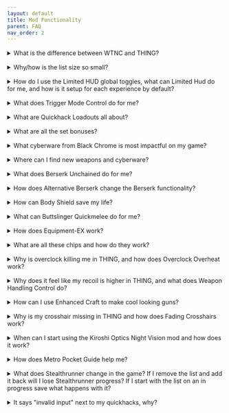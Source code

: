 ```yaml
---
layout: default
title: Mod Functionality
parent: FAQ
nav_order: 2
---
```


<div style="margin-bottom: 1rem;"></div>
<details markdown="1">
<summary>What is the difference between WTNC and THING?</summary>

this is a test answer

</details>

<div style="margin-bottom: 1rem;"></div>
<details markdown="1">
<summary>Why/how is the list size so small?</summary>

test

</details>

<div style="margin-bottom: 1rem;"></div>
<details markdown="1">
<summary>How do I use the Limited HUD global toggles, what can Limited Hud do for me, and how is it setup for each experience by default?</summary>

test

</details>

<div style="margin-bottom: 1rem;"></div>
<details markdown="1">
<summary>What does Trigger Mode Control do for me?</summary>

test

</details>

<div style="margin-bottom: 1rem;"></div>
<details markdown="1">
<summary>What are Quickhack Loadouts all about?</summary>

test

</details>

<div style="margin-bottom: 1rem;"></div>
<details markdown="1">
<summary>What are all the set bonuses?</summary>

test

</details>

<div style="margin-bottom: 1rem;"></div>
<details markdown="1">
<summary>What cyberware from Black Chrome is most impactful on my game?</summary>

test

</details>

<div style="margin-bottom: 1rem;"></div>
<details markdown="1">
<summary>Where can I find new weapons and cyberware?</summary>

test

</details>

<div style="margin-bottom: 1rem;"></div>
<details markdown="1">
<summary>What does Berserk Unchained do for me?</summary>

test

</details>

<div style="margin-bottom: 1rem;"></div>
<details markdown="1">
<summary>How does Alternative Berserk change the Berserk functionality?</summary>

test

</details>

<div style="margin-bottom: 1rem;"></div>
<details markdown="1">
<summary>How can Body Shield save my life?</summary>

test

</details>

<div style="margin-bottom: 1rem;"></div>
<details markdown="1">
<summary>What can Buttslinger Quickmelee do for me?</summary>

test

</details>

<div style="margin-bottom: 1rem;"></div>
<details markdown="1">
<summary>How does Equipment-EX work?</summary>

test

</details>

<div style="margin-bottom: 1rem;"></div>
<details markdown="1">
<summary>What are all these chips and how do they work?</summary>

test

</details>

<div style="margin-bottom: 1rem;"></div>
<details markdown="1">
<summary>Why is overclock killing me in THING, and how does Overclock Overheat work?</summary>

test

</details>

<div style="margin-bottom: 1rem;"></div>
<details markdown="1">
<summary>Why does it feel like my recoil is higher in THING, and what does Weapon Handling Control do?</summary>

test

</details>

<div style="margin-bottom: 1rem;"></div>
<details markdown="1">
<summary>How can I use Enhanced Craft to make cool looking guns?</summary>

test

</details>

<div style="margin-bottom: 1rem;"></div>
<details markdown="1">
<summary>Why is my crosshair missing in THING and how does Fading Crosshairs work?</summary>

test

</details>

<div style="margin-bottom: 1rem;"></div>
<details markdown="1">
<summary>When can I start using the Kiroshi Optics Night Vision mod and how does it work?</summary>

test

</details>

<div style="margin-bottom: 1rem;"></div>
<details markdown="1">
<summary>How does Metro Pocket Guide help me?</summary>

test

</details>

<div style="margin-bottom: 1rem;"></div>
<details markdown="1">
<summary>What does Stealthrunner change in the game? If I remove the list and add it back will I lose Stealthrunner progress? If I start with the list on an in progress save what happens with it?</summary>

test

</details>

<div style="margin-bottom: 1rem;"></div>
<details markdown="1">
<summary>It says "invalid input" next to my quickhacks, why?</summary>

test

</details>

<script>
document.querySelector('details').open = true;
</script>
